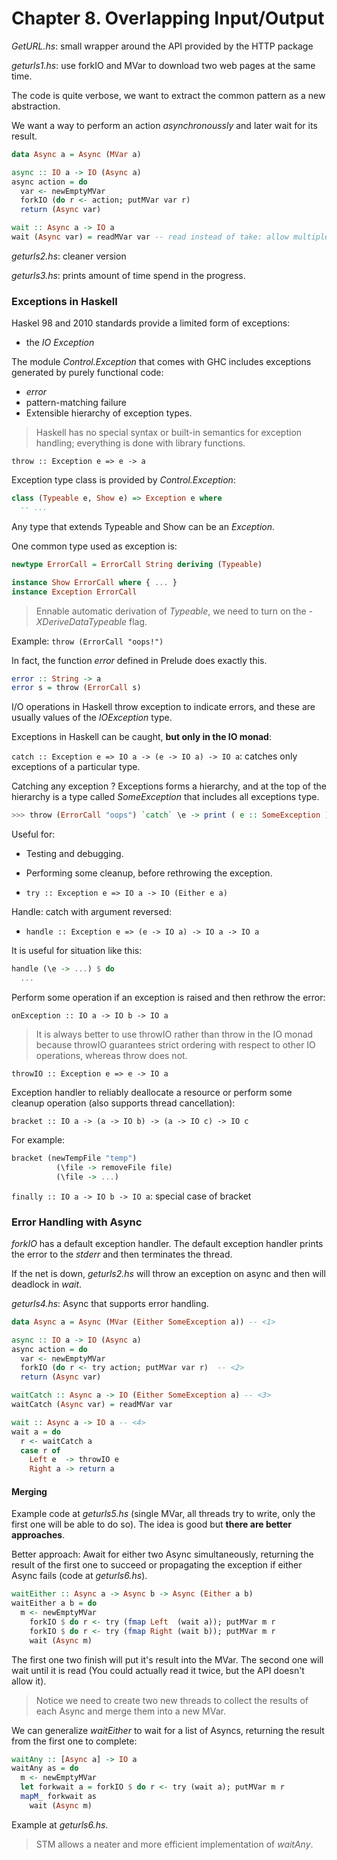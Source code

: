 # Chapter 8. Overlapping Input/Output

_GetURL.hs_: small wrapper around the API provided by the HTTP package

_geturls1.hs_: use forkIO and MVar to download two web pages at the same time.

The code is quite verbose, we want to extract the common pattern as a new abstraction.

We want a way to perform an action _asynchronoussly_ and later wait for its result.

```haskell
data Async a = Async (MVar a)

async :: IO a -> IO (Async a)
async action = do
  var <- newEmptyMVar
  forkIO (do r <- action; putMVar var r)
  return (Async var)

wait :: Async a -> IO a
wait (Async var) = readMVar var -- read instead of take: allow multiple calls to wait for it.
```

_geturls2.hs_: cleaner version


_geturls3.hs_: prints amount of time spend in the progress.

### Exceptions in Haskell

Haskel 98 and 2010 standards provide a limited form of exceptions:

- the _IO Exception_

The module _Control.Exception_ that comes with GHC includes exceptions generated by purely functional code:

- _error_
- pattern-matching failure
- Extensible hierarchy of exception types.

> Haskell has no special syntax or built-in semantics for exception handling; everything is done with library functions.

`throw :: Exception e => e -> a`

Exception type class is provided by _Control.Exception_:

```haskell
class (Typeable e, Show e) => Exception e where
  -- ...
```

Any type that extends Typeable and Show can be an _Exception_.

One common type used as exception is:

```haskell
newtype ErrorCall = ErrorCall String deriving (Typeable)

instance Show ErrorCall where { ... }
instance Exception ErrorCall
```

> Ennable automatic derivation of _Typeable_, we need to turn on the _-XDeriveDataTypeable_ flag.

Example: `throw (ErrorCall "oops!")`

In fact, the function _error_ defined in Prelude does exactly this.

```haskell
error :: String -> a
error s = throw (ErrorCall s)
```

I/O operations in Haskell throw exception to indicate errors, and these are usually
values of the _IOException_ type.

Exceptions in Haskell can be caught, __but only in the IO monad__:

`catch :: Exception e => IO a -> (e -> IO a) -> IO a`: catches only exceptions of a particular type.


Catching any exception ?
Exceptions forms a hierarchy, and at the top of the hierarchy is a type called _SomeException_
that includes all exceptions type.

```haskell
>>> throw (ErrorCall "oops") `catch` \e -> print ( e :: SomeException )
```

Useful for:

- Testing and debugging.
- Performing some cleanup, before rethrowing the exception.

- `try :: Exception e => IO a -> IO (Either e a)`

Handle: catch with argument reversed:

- `handle :: Exception e => (e -> IO a) -> IO a -> IO a`

It is useful for situation like this:

```haskell
handle (\e -> ...) $ do
  ...
```

Perform some operation if an exception is raised and then rethrow the error:

`onException :: IO a -> IO b -> IO a`

> It is always better to use throwIO rather than throw in the IO monad because throwIO guarantees strict ordering with respect to other IO operations, whereas throw does not.

`throwIO :: Exception e => e -> IO a`

Exception handler to reliably deallocate a resource or perform some cleanup operation (also supports thread cancellation):

`bracket :: IO a -> (a -> IO b) -> (a -> IO c) -> IO c`

For example:

```haskell
bracket (newTempFile "temp")
          (\file -> removeFile file)
          (\file -> ...)
```

`finally :: IO a -> IO b -> IO a`: special case of bracket

### Error Handling with Async

_forkIO_ has a default exception handler. The default exception handler prints the error to the _stderr_ and then terminates the thread.

If the net is down, _geturls2.hs_ will throw an exception on async and then will deadlock in _wait_.

_geturls4.hs_: Async that supports error handling.

```haskell
data Async a = Async (MVar (Either SomeException a)) -- <1>

async :: IO a -> IO (Async a)
async action = do
  var <- newEmptyMVar
  forkIO (do r <- try action; putMVar var r)  -- <2>
  return (Async var)

waitCatch :: Async a -> IO (Either SomeException a) -- <3>
waitCatch (Async var) = readMVar var

wait :: Async a -> IO a -- <4>
wait a = do
  r <- waitCatch a
  case r of
    Left e  -> throwIO e
    Right a -> return a
```

#### Merging

Example code at _geturls5.hs_ (single MVar, all threads try to write, only the first one will be able to do so). The
idea is good but __there are better approaches__.

Better approach: Await for either two Async simultaneously, returning the result of the first one to succeed or
propagating the exception if either Async fails (code at _geturls6.hs_).

```haskell
waitEither :: Async a -> Async b -> Async (Either a b)
waitEither a b = do
  m <- newEmptyMVar
	forkIO $ do r <- try (fmap Left  (wait a)); putMVar m r
	forkIO $ do r <- try (fmap Right (wait b)); putMVar m r
	wait (Async m)
```

The first one two finish will put it's result into the MVar. The second one will wait until it is read (You could actually read it twice, but the API doesn't allow it).

> Notice we need to create two new threads to collect the results of each Async and merge them into a new MVar.

We can generalize _waitEither_ to wait for a list of Asyncs, returning the result from the first one to complete:

```haskell
waitAny :: [Async a] -> IO a
waitAny as = do
  m <- newEmptyMVar
  let forkwait a = forkIO $ do r <- try (wait a); putMVar m r
  mapM_ forkwait as
	wait (Async m)
```

Example at _geturls6.hs_.

> STM allows a neater and more efficient implementation of _waitAny_.
